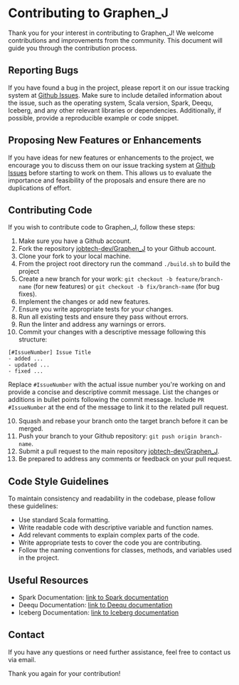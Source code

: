 # Contributing to Graphen_J

Thank you for your interest in contributing to Graphen_J! We welcome contributions and improvements from the community.
This document will guide you through the contribution process.

## Reporting Bugs

If you have found a bug in the project, please report it on our issue tracking system
at [Github Issues](https://github.com/jobtech-dev/Graphen_J/issues). Make sure to include detailed information about the
issue, such as the operating system, Scala version, Spark, Deequ, Iceberg, and any other relevant libraries or
dependencies. Additionally, if possible, provide a reproducible example or code snippet.

## Proposing New Features or Enhancements

If you have ideas for new features or enhancements to the project, we encourage you to discuss them on our issue
tracking system at [Github Issues](https://github.com/jobtech-dev/Graphen_J/issues) before starting to work on them.
This allows us to evaluate the importance and feasibility of the proposals and ensure there are no duplications of
effort.

## Contributing Code

If you wish to contribute code to Graphen_J, follow these steps:

1. Make sure you have a Github account.
2. Fork the repository [jobtech-dev/Graphen_J](https://github.com/jobtech-dev/Graphen_J) to your Github account.
3. Clone your fork to your local machine.
4. From the project root directory run the command `./build.sh` to build the project
5. Create a new branch for your work: `git checkout -b feature/branch-name` (for new features)
   or `git checkout -b fix/branch-name` (for bug fixes).
6. Implement the changes or add new features.
7. Ensure you write appropriate tests for your changes.
8. Run all existing tests and ensure they pass without errors.
9. Run the linter and address any warnings or errors.
10. Commit your changes with a descriptive message following this structure:

```
[#IssueNumber] Issue Title
- added ...
- updated ...
- fixed ...

```

Replace `#IssueNumber` with the actual issue number you're working on and provide a concise and descriptive commit
message. List the changes or additions in bullet points following the commit message. Include `PR #IssueNumber` at the
end of the message to link it to the related pull request.

10. Squash and rebase your branch onto the target branch before it can be merged.
11. Push your branch to your Github repository: `git push origin branch-name`.
12. Submit a pull request to the main repository [jobtech-dev/Graphen_J](https://github.com/jobtech-dev/Graphen_J).
13. Be prepared to address any comments or feedback on your pull request.

## Code Style Guidelines

To maintain consistency and readability in the codebase, please follow these guidelines:

- Use standard Scala formatting.
- Write readable code with descriptive variable and function names.
- Add relevant comments to explain complex parts of the code.
- Write appropriate tests to cover the code you are contributing.
- Follow the naming conventions for classes, methods, and variables used in the project.

## Useful Resources

- Spark Documentation: [link to Spark documentation](https://spark.apache.org/docs/latest/)
- Deequ Documentation: [link to Deequ documentation](https://github.com/awslabs/deequ)
- Iceberg Documentation: [link to Iceberg documentation](https://iceberg.apache.org/)

## Contact

If you have any questions or need further assistance, feel free to contact us via email.

Thank you again for your contribution!

